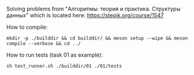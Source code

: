 Solving problems from "Алгоритмы: теория и практика. Структуры данных" which is located  here: https://stepik.org/course/1547

How to compile:
```shell
mkdir -p ./builddir && cd builddir/ && meson setup --wipe && meson compile --verbose && cd ../
```

How to run tests (task 01 as example):
```shell
sh test_runner.sh ./builddir/01 ./01/tests
```